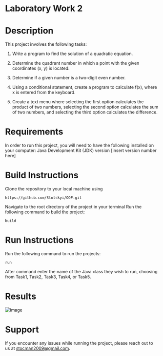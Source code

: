 # Laboratory Work 2

# Description
This project involves the following tasks:
 
1. Write a program to find the solution of a quadratic equation.

2. Determine the quadrant number in which a point with the given coordinates (x, y) is located.

3. Determine if a given number is a two-digit even number.

4. Using a conditional statement, create a program to calculate f(x), where x is entered from the keyboard.

5. Create a text menu where selecting the first option calculates the product of two numbers, selecting the second option calculates the sum of two numbers, and selecting the third option calculates the difference.

# Requirements
In order to run this project, you will need to have the following installed on your computer:
Java Development Kit (JDK) version [insert version number here]

# Build Instructions
Clone the repository to your local machine using 
```
https://github.com/Stotskyi/OOP.git
```
Navigate to the root directory of the project in your terminal
Run the following command to build  the project: 
```
build
```

# Run Instructions
Run the following command to run the projects:
```
run
```
After command enter the name of the Java class they wish to run, choosing from Task1, Task2, Task3, Task4, or Task5.
# Results 

![image](https://github.com/Stotskyi/OOP/assets/116818493/e9565c86-60cf-4f8f-8e56-5f38e46bd691)


# Support
If you encounter any issues while running the project, please reach out to us at stocman2009@gmail.com.
